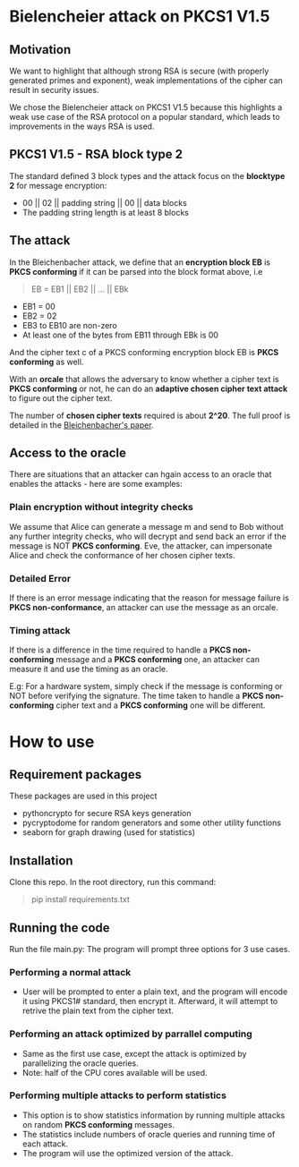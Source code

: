 # Bielencheier attack on PKCS1 V1.5

## Motivation
We want to highlight that although strong RSA is secure (with properly generated primes and exponent), weak implementations of the cipher can result in security issues.

We chose the Bielencheier attack on PKCS1 V1.5 because this highlights a weak use case of the RSA protocol on a popular standard, which leads to improvements in the ways RSA is used.

## PKCS1 V1.5 - RSA block type 2

The standard defined 3 block types and the attack focus on the **blocktype 2** for message encryption:

* 00 || 02 || padding string || 00 || data blocks
* The padding string length is at least 8 blocks

## The attack
In the Bleichenbacher attack, we define that an **encryption block EB** is **PKCS conforming** if it can be parsed into the block format above, i.e

> EB = EB1 || EB2 || ... || EBk
* EB1 = 00
* EB2 = 02
* EB3 to EB10 are non-zero
* At least one of the bytes from EB11 through EBk is 00

And the cipher text c of a PKCS conforming encryption block EB is **PKCS conforming** as well.

With an **orcale** that allows the adversary to know whether a cipher text is **PKCS conforming** or not, he can do an **adaptive chosen cipher text attack** to figure out the cipher text.

The number of **chosen cipher texts** required is about **2^20**. The full proof is detailed in the [Bleichenbacher's paper](http://archiv.infsec.ethz.ch/education/fs08/secsem/bleichenbacher98.pdf).

## Access to the oracle
There are situations that an attacker can hgain access to an oracle that enables the attacks - here are some examples:

### Plain encryption without integrity checks

We assume that Alice can generate a message m and send to Bob without any further integrity checks, who will decrypt and send back an error if the message is NOT **PKCS conforming**. Eve, the attacker, can impersonate Alice and check the conformance of her chosen cipher texts.

### Detailed Error 
If there is an error message indicating that the reason for message failure is **PKCS non-conformance**, an attacker can use the message as an orcale.

### Timing attack
If there is a difference in the time required to handle a **PKCS non-conforming** message and a **PKCS conforming** one, an attacker can measure it and use the timing as an oracle.

E.g: For a hardware system, simply check if the message is conforming or NOT before verifying the signature. The time taken to handle a **PKCS non-conforming** cipher text and a **PKCS conforming** one will be different.

# How to use

## Requirement packages
These packages are used in this project
* pythoncrypto for secure RSA keys generation
* pycryptodome for random generators and some other utility functions
* seaborn for graph drawing (used for statistics)

## Installation
Clone this repo. In the root directory, run this command:
> pip install requirements.txt

## Running the code
Run the file main.py: The program will prompt three options for 3 use cases.

### Performing a normal attack
* User will be prompted to enter a plain text, and the program will encode it using PKCS1# standard, then encrypt it. Afterward, it will attempt to retrive the plain text from the cipher text.

### Performing an attack optimized by parrallel computing
* Same as the first use case, except the attack is optimized by parallelizing the oracle queries.
* Note: half of the CPU cores available will be used.

### Performing multiple attacks to perform statistics
* This option is to show statistics information by running multiple attacks on random **PKCS conforming** messages.
* The statistics include numbers of oracle queries and running time of each attack.
* The program will use the optimized version of the attack.
